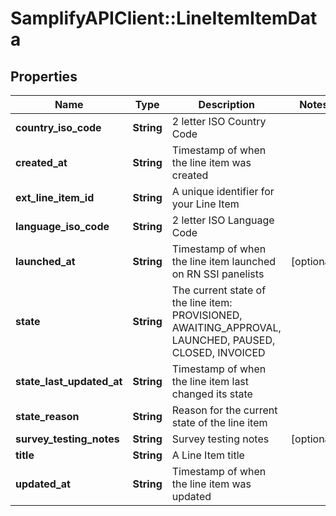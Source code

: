 # SamplifyAPIClient::LineItemItemData

## Properties
Name | Type | Description | Notes
------------ | ------------- | ------------- | -------------
**country_iso_code** | **String** | 2 letter ISO Country Code | 
**created_at** | **String** | Timestamp of when the line item was created | 
**ext_line_item_id** | **String** | A unique identifier for your Line Item | 
**language_iso_code** | **String** | 2 letter ISO Language Code | 
**launched_at** | **String** | Timestamp of when the line item launched on RN SSI panelists | [optional] 
**state** | **String** | The current state of the line item: PROVISIONED, AWAITING_APPROVAL, LAUNCHED, PAUSED, CLOSED, INVOICED | 
**state_last_updated_at** | **String** | Timestamp of when the line item last changed its state | 
**state_reason** | **String** | Reason for the current state of the line item | 
**survey_testing_notes** | **String** | Survey testing notes | [optional] 
**title** | **String** | A Line Item title | 
**updated_at** | **String** | Timestamp of when the line item was updated | 


